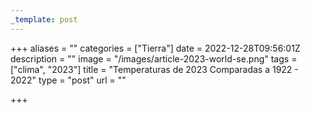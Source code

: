 ```yaml
---
_template: post
---
```



+++
aliases = ""
categories = ["Tierra"]
date = 2022-12-28T09:56:01Z
description = ""
image = "/images/article-2023-world-se.png"
tags = ["clima", "2023"]
title = "Temperaturas de 2023 Comparadas a 1922 - 2022"
type = "post"
url = ""

+++
